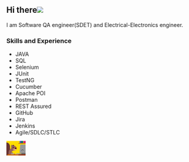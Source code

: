 ## Hi there<img src="https://raw.githubusercontent.com/iampavangandhi/iampavangandhi/master/gifs/Hi.gif" width="30px"> 

I am Software QA engineer(SDET) and Electrical-Electronics engineer.

### Skills and Experience
* JAVA
* SQL
* Selenium
* JUnit
* TestNG
* Cucumber
* Apache POI
* Postman
* REST Assured
* GitHub
* Jira
* Jenkins
* Agile/SDLC/STLC

<img src="https://github.com/cduger/cduger/blob/47173962d21a14abfeb54ed54c34d40647096a72/github.gif" width="50px"> 


<!--
**cduger/cduger** is a ✨ _special_ ✨ repository because its `README.md` (this file) appears on your GitHub profile.

Here are some ideas to get you started:

- 🔭 I’m currently working on ...
- 🌱 I’m currently learning ...
- 👯 I’m looking to collaborate on ...
- 🤔 I’m looking for help with ...
- 💬 Ask me about ...
- 📫 How to reach me: ...
- 😄 Pronouns: ...
- ⚡ Fun fact: ...
-->
